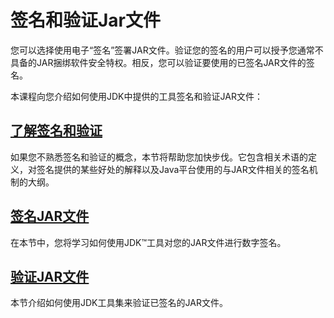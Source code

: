 # 签名和验证Jar文件
您可以选择使用电子“签名”签署JAR文件。验证您的签名的用户可以授予您通常不具备的JAR捆绑软件安全特权。相反，您可以验证要使用的已签名JAR文件的签名。

本课程向您介绍如何使用JDK中提供的工具签名和验证JAR文件：

## [了解签名和验证](/content/deployment/jar/intro.md)
如果您不熟悉签名和验证的概念，本节将帮助您加快步伐。它包含相关术语的定义，对签名提供的某些好处的解释以及Java平台使用的与JAR文件相关的签名机制的大纲。

## [签名JAR文件](/content/deployment/jar/signing.md)
在本节中，您将学习如何使用JDK™工具对您的JAR文件进行数字签名。

## [验证JAR文件](/content/deployment/jar/verify.md)
本节介绍如何使用JDK工具集来验证已签名的JAR文件。